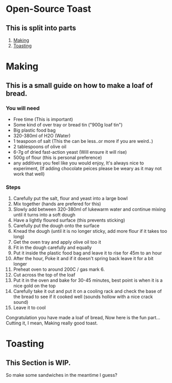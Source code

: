 # Open-Source Toast

## This is split into parts

1. [Making](#Making)
2. [Toasting](#Toasting)




Making
=
## This is a small guide on how to make a loaf of bread.

### You will need
- Free time (This is important)
- Some kind of over tray or bread tin ("900g loaf tin")
- Big plastic food bag
- 320-380ml of H2O (Water)
- 1 teaspoon of salt (This the can be less..or more if you are weird..)
- 2 tablespoons of olive oil 
- 6-7g of dried fast-action yeast (Will ensure it will rise)
- 500g of flour (this is personal preference)
- any additives you feel like you would enjoy, It's always nice to experiment, (If adding chocolate peices please be weary as it may not work that well)

### Steps


1. Carefully put the salt, flour and yeast into a large bowl
2. Mix together (hands are prefered for this)
3. Slowly add between 320-380ml of lukewarm water and continue mixing until it turns into a soft dough
4. Have a lightly floured surface (this prevents sticking)
5. Carefully put the dough onto the surface
6. Knead the dough (until it is no longer sticky, add more flour if it takes too long)
7. Get the oven tray and apply olive oil too it
8. Fit in the dough carefully and equally
9.  Put it inside the plastic food bag and leave it to rise for 45m to an hour
10. After the hour, Poke it and if it doesn't spring back leave it for a bit longer
11. Preheat oven to around 200C / gas mark 6.
12. Cut across the top of the loaf 
13. Put it in the oven and bake for 30-45 minutes, best point is when it is a nice gold on the top
14. Carefully take it out and put it on a cooling rack and check the base of the bread to see if it cooked well (sounds hollow with a nice crack sound)
15. Leave it to cool

Congratulation you have made a loaf of bread, Now here is the fun part... Cutting it, I mean, Making really good toast.

Toasting
=
## This Section is WIP.
So make some sandwiches in the meantime I guess?


